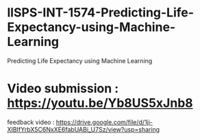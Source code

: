 # llSPS-INT-1574-Predicting-Life-Expectancy-using-Machine-Learning
Predicting Life Expectancy using Machine Learning


# Video submission : https://youtu.be/Yb8US5xJnb8
feedback video : https://drive.google.com/file/d/1ji-XIBIfYrbX5C6NxXE6fabUABi_U7Sz/view?usp=sharing
